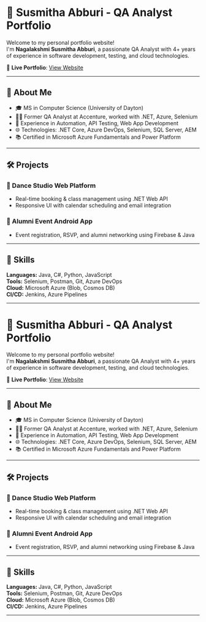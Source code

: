 # 💼 Susmitha Abburi - QA Analyst Portfolio

Welcome to my personal portfolio website!  
I'm **Nagalakshmi Susmitha Abburi**, a passionate QA Analyst with 4+ years of experience in software development, testing, and cloud technologies.

🔗 **Live Portfolio**: [View Website](https://susmitha0119.github.io)

---

## 🚀 About Me

- 🎓 MS in Computer Science (University of Dayton)
- 👩‍💻 Former QA Analyst at Accenture, worked with .NET, Azure, Selenium
- 🧪 Experience in Automation, API Testing, Web App Development
- 🌐 Technologies: .NET Core, Azure DevOps, Selenium, SQL Server, AEM
- 📚 Certified in Microsoft Azure Fundamentals and Power Platform

---

## 🛠️ Projects

### 🌟 Dance Studio Web Platform
- Real-time booking & class management using .NET Web API
- Responsive UI with calendar scheduling and email integration

### 📱 Alumni Event Android App
- Event registration, RSVP, and alumni networking using Firebase & Java

---

## 🧰 Skills

**Languages:** Java, C#, Python, JavaScript  
**Tools:** Selenium, Postman, Git, Azure DevOps  
**Cloud:** Microsoft Azure (Blob, Cosmos DB)  
**CI/CD:** Jenkins, Azure Pipelines

---

##
# 💼 Susmitha Abburi - QA Analyst Portfolio

Welcome to my personal portfolio website!  
I'm **Nagalakshmi Susmitha Abburi**, a passionate QA Analyst with 4+ years of experience in software development, testing, and cloud technologies.

🔗 **Live Portfolio**: [View Website](https://susmitha0119.github.io)

---

## 🚀 About Me

- 🎓 MS in Computer Science (University of Dayton)
- 👩‍💻 Former QA Analyst at Accenture, worked with .NET, Azure, Selenium
- 🧪 Experience in Automation, API Testing, Web App Development
- 🌐 Technologies: .NET Core, Azure DevOps, Selenium, SQL Server, AEM
- 📚 Certified in Microsoft Azure Fundamentals and Power Platform

---

## 🛠️ Projects

### 🌟 Dance Studio Web Platform
- Real-time booking & class management using .NET Web API
- Responsive UI with calendar scheduling and email integration

### 📱 Alumni Event Android App
- Event registration, RSVP, and alumni networking using Firebase & Java

---

## 🧰 Skills

**Languages:** Java, C#, Python, JavaScript  
**Tools:** Selenium, Postman, Git, Azure DevOps  
**Cloud:** Microsoft Azure (Blob, Cosmos DB)  
**CI/CD:** Jenkins, Azure Pipelines

---

##


